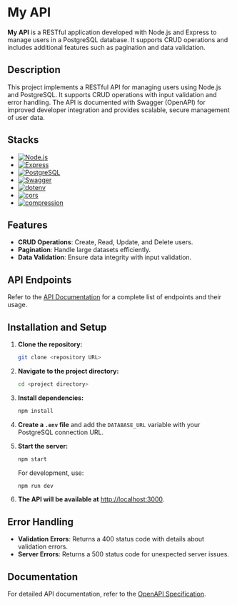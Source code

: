 # My API 

**My API** is a RESTful application developed with Node.js and Express to manage users in a PostgreSQL database. It supports CRUD operations and includes additional features such as pagination and data validation.

## Description

This project implements a RESTful API for managing users using Node.js and PostgreSQL. It supports CRUD operations with input validation and error handling. The API is documented with Swagger (OpenAPI) for improved developer integration and provides scalable, secure management of user data.

## Stacks

- [![Node.js](https://img.shields.io/badge/Node.js-20.8.0-green)](https://nodejs.org/)
- [![Express](https://img.shields.io/badge/Express-4.18.2-blue)](https://expressjs.com/)
- [![PostgreSQL](https://img.shields.io/badge/PostgreSQL-15.4-blue)](https://www.postgresql.org/)
- [![Swagger](https://img.shields.io/badge/Swagger-4.10.0-brightgreen)](https://swagger.io/)
- [![dotenv](https://img.shields.io/badge/dotenv-16.0.0-orange)](https://www.npmjs.com/package/dotenv)
- [![cors](https://img.shields.io/badge/cors-2.8.5-lightgrey)](https://www.npmjs.com/package/cors)
- [![compression](https://img.shields.io/badge/compression-1.7.4-blueviolet)](https://www.npmjs.com/package/compression)

## Features

- **CRUD Operations**: Create, Read, Update, and Delete users.
- **Pagination**: Handle large datasets efficiently.
- **Data Validation**: Ensure data integrity with input validation.

## API Endpoints

Refer to the [API Documentation](http://localhost:3000/api-docs) for a complete list of endpoints and their usage.

## Installation and Setup

1. **Clone the repository:**

    ```bash
    git clone <repository URL>
    ```

2. **Navigate to the project directory:**

    ```bash
    cd <project directory>
    ```

3. **Install dependencies:**

    ```bash
    npm install
    ```

4. **Create a `.env` file** and add the `DATABASE_URL` variable with your PostgreSQL connection URL.

5. **Start the server:**

    ```bash
    npm start
    ```

   For development, use:

    ```bash
    npm run dev
    ```

6. **The API will be available at** [http://localhost:3000](http://localhost:3000).

## Error Handling

- **Validation Errors**: Returns a 400 status code with details about validation errors.
- **Server Errors**: Returns a 500 status code for unexpected server issues.

## Documentation

For detailed API documentation, refer to the [OpenAPI Specification](http://localhost:3000/api-docs).
